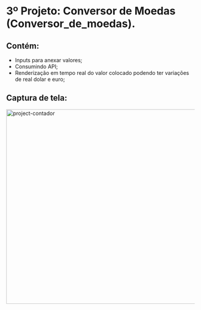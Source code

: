 # 3º Projeto: Conversor de Moedas (Conversor_de_moedas).
## Contém:
- Inputs para anexar valores;
- Consumindo API;
- Renderização em tempo real do valor colocado podendo ter variações de real dolar e euro;

## Captura de tela:

<img src="https://i.ibb.co/t41NmcH/Simulator-Screen-Shot-i-Phone-8-2021-08-12-at-10-06-19.png" alt="project-contador" border="0" height="520px">
